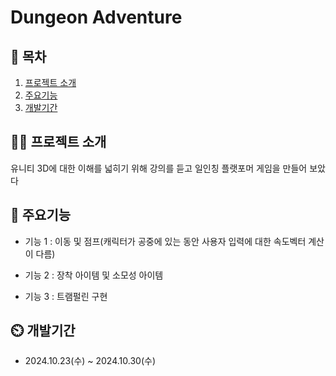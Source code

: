 # Dungeon Adventure

## 📖 목차
1. [프로젝트 소개](#프로젝트-소개)
2. [주요기능](#주요기능)
3. [개발기간](#개발기간)
    
## 👨‍🏫 프로젝트 소개
유니티 3D에 대한 이해를 넓히기 위해 강의를 듣고 일인칭 플랫포머 게임을 만들어 보았다


## 💜 주요기능

- 기능 1 : 이동 및 점프(캐릭터가 공중에 있는 동안 사용자 입력에 대한 속도벡터 계산이 다름)

- 기능 2 : 장착 아이템 및 소모성 아이템

- 기능 3 : 트램펄린 구현


## ⏲️ 개발기간
- 2024.10.23(수) ~ 2024.10.30(수)
